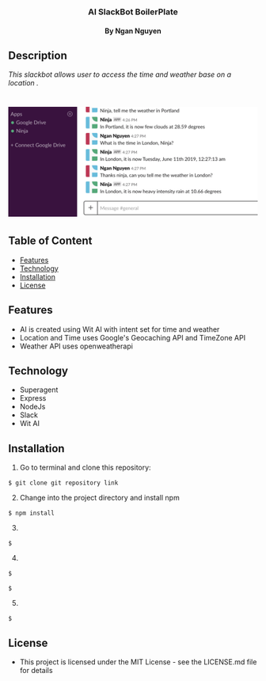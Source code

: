 <h3 align="center"> AI SlackBot BoilerPlate</h3>
<h4 align="center"> By Ngan Nguyen </h4>

## Description

_This slackbot allows user to access the time and weather base on a location ._

# ![tree](./src/assets/images/example.png)

## Table of Content

- [Features](#Features)
- [Technology](#technology)
- [Installation](#installation)
- [License](#license)

## Features
* AI is created using Wit AI with intent set for time and weather
* Location and Time uses Google's Geocaching API and TimeZone API
* Weather API uses openweatherapi

## Technology
* Superagent
* Express
* NodeJs
* Slack
* Wit AI

## Installation

1. Go to terminal and clone this repository:
```
$ git clone git repository link
```
2. Change into the project directory and install npm
```
$ npm install
```
3. 
```
$ 
```
4.  
```
$ 
```
```
$ 
```
5.  
```
$ 
```


## License
* This project is licensed under the MIT License - see the LICENSE.md file for details